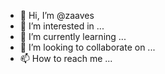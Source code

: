 - 👋 Hi, I’m @zaaves
- 👀 I’m interested in ...
- 🌱 I’m currently learning ...
- 💞️ I’m looking to collaborate on ...
- 📫 How to reach me ...

<!---
zaaves/zaaves is a ✨ special ✨ repository because its `README.md` (this file) appears on your GitHub profile.
You can click the Preview link to take a look at your changes.
--->
